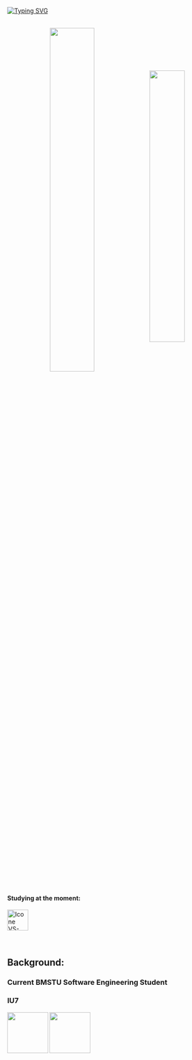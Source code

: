 [![Typing SVG](https://readme-typing-svg.herokuapp.com?color=FF3670&size=35&center=true&vCenter=true&width=1000&lines=Welcome+to+my+GitHub+profile!;My+name+is+pai0id;I'm+Software+Engineering+Student)](https://git.io/typing-svg)

<br>

<div align="center" style="margin-bottom:200px">
 <img width=45% align="center" src="https://github-readme-stats.vercel.app/api?username=pai0id&theme=radical&show_icons=true" />
 <img width=40% align="center" src="https://github-readme-stats.vercel.app/api/top-langs/?username=pai0id&layout=compact&theme=radical" />
</div>


<br>


#### Studying at the moment:
  [<img height="48px" width="48px" alt="Icone VS-Code" src="https://skillicons.dev/icons?i=go"/>](https://golang.com/)

<br>

## Background:

### Current BMSTU Software Engineering Student
### IU7
<img align="left" height="94px" width="94px" src="https://github.com/pai0id/pai0id/assets/127775298/384b82b3-c22e-4945-9a34-843a0aed5bb9">
<img align="center" height="94px" width="94px" src="https://github.com/pai0id/pai0id/assets/127775298/38109095-dd94-4c59-b093-32fab756995a">

<br>
